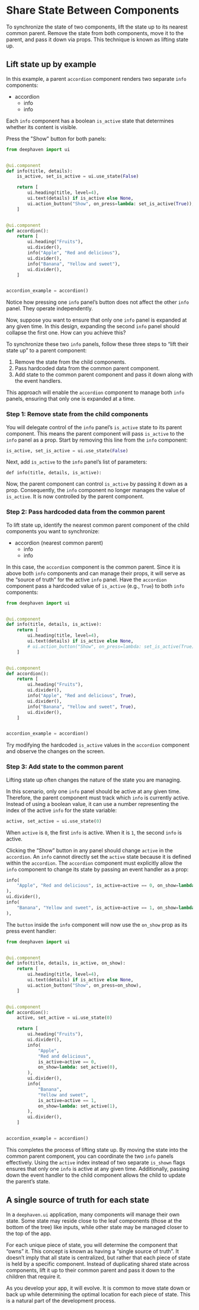 # Share State Between Components

To synchronize the state of two components, lift the state up to its nearest common parent. Remove the state from both components, move it to the parent, and pass it down via props. This technique is known as lifting state up.

## Lift state up by example

In this example, a parent `accordion` component renders two separate `info` components:

- accordion
  - info
  - info

Each `info` component has a boolean `is_active` state that determines whether its content is visible.

Press the "Show" button for both panels:

```python
from deephaven import ui


@ui.component
def info(title, details):
    is_active, set_is_active = ui.use_state(False)

    return [
        ui.heading(title, level=4),
        ui.text(details) if is_active else None,
        ui.action_button("Show", on_press=lambda: set_is_active(True)),
    ]


@ui.component
def accordion():
    return [
        ui.heading("Fruits"),
        ui.divider(),
        info("Apple", "Red and delicious"),
        ui.divider(),
        info("Banana", "Yellow and sweet"),
        ui.divider(),
    ]


accordion_example = accordion()
```

Notice how pressing one `info` panel’s button does not affect the other `info` panel. They operate independently.

Now, suppose you want to ensure that only one `info` panel is expanded at any given time. In this design, expanding the second `info` panel should collapse the first one. How can you achieve this?

To synchronize these two `info` panels, follow these three steps to “lift their state up” to a parent component:

1. Remove the state from the child components.
2. Pass hardcoded data from the common parent component.
3. Add state to the common parent component and pass it down along with the event handlers.

This approach will enable the `accordion` component to manage both `info` panels, ensuring that only one is expanded at a time.

### Step 1: Remove state from the child components

You will delegate control of the `info` panel’s `is_active` state to its parent component. This means the parent component will pass `is_active` to the `info` panel as a prop. Start by removing this line from the `info` component:

```python
is_active, set_is_active = ui.use_state(False)
```

Next, add `is_active` to the `info` panel’s list of parameters:

```
def info(title, details, is_active):
```

Now, the parent component can control `is_active` by passing it down as a prop. Consequently, the `info` component no longer manages the value of `is_active`. It is now controlled by the parent component.

### Step 2: Pass hardcoded data from the common parent

To lift state up, identify the nearest common parent component of the child components you want to synchronize:

- accordion (nearest common parent)
  - info
  - info

In this case, the `accordion` component is the common parent. Since it is above both `info` components and can manage their props, it will serve as the “source of truth” for the active `info` panel. Have the `accordion` component pass a hardcoded value of `is_active` (e.g., `True`) to both `info` components:

```python
from deephaven import ui


@ui.component
def info(title, details, is_active):
    return [
        ui.heading(title, level=4),
        ui.text(details) if is_active else None,
        # ui.action_button("Show", on_press=lambda: set_is_active(True)),
    ]


@ui.component
def accordion():
    return [
        ui.heading("Fruits"),
        ui.divider(),
        info("Apple", "Red and delicious", True),
        ui.divider(),
        info("Banana", "Yellow and sweet", True),
        ui.divider(),
    ]


accordion_example = accordion()
```

Try modifying the hardcoded `is_active` values in the `accordion` component and observe the changes on the screen.

### Step 3: Add state to the common parent

Lifting state up often changes the nature of the state you are managing.

In this scenario, only one `info` panel should be active at any given time. Therefore, the parent component must track which `info` is currently active. Instead of using a boolean value, it can use a number representing the index of the active `info` for the state variable:

```python
active, set_active = ui.use_state(0)
```

When `active` is `0`, the first `info` is active. When it is `1`, the second `info` is active.

Clicking the “Show” button in any panel should change `active` in the `accordion`. An `info` cannot directly set the `active` state because it is defined within the `accordion`. The `accordion` component must explicitly allow the `info` component to change its state by passing an event handler as a prop:

```python
info(
    "Apple", "Red and delicious", is_active=active == 0, on_show=lambda: set_active(0)
),
ui.divider(),
info(
    "Banana", "Yellow and sweet", is_active=active == 1, on_show=lambda: set_active(1)
),
```

The `button` inside the `info` component will now use the `on_show` prop as its press event handler:

```python
from deephaven import ui


@ui.component
def info(title, details, is_active, on_show):
    return [
        ui.heading(title, level=4),
        ui.text(details) if is_active else None,
        ui.action_button("Show", on_press=on_show),
    ]


@ui.component
def accordion():
    active, set_active = ui.use_state(0)

    return [
        ui.heading("Fruits"),
        ui.divider(),
        info(
            "Apple",
            "Red and delicious",
            is_active=active == 0,
            on_show=lambda: set_active(0),
        ),
        ui.divider(),
        info(
            "Banana",
            "Yellow and sweet",
            is_active=active == 1,
            on_show=lambda: set_active(1),
        ),
        ui.divider(),
    ]


accordion_example = accordion()
```

This completes the process of lifting state up. By moving the state into the common parent component, you can coordinate the two `info` panels effectively. Using the `active` index instead of two separate `is_shown` flags ensures that only one `info` is active at any given time. Additionally, passing down the event handler to the child component allows the child to update the parent’s state.

## A single source of truth for each state

In a `deephaven.ui` application, many components will manage their own state. Some state may reside close to the leaf components (those at the bottom of the tree) like inputs, while other state may be managed closer to the top of the app.

For each unique piece of state, you will determine the component that “owns” it. This concept is known as having a “single source of truth”. It doesn’t imply that all state is centralized, but rather that each piece of state is held by a specific component. Instead of duplicating shared state across components, lift it up to their common parent and pass it down to the children that require it.

As you develop your app, it will evolve. It is common to move state down or back up while determining the optimal location for each piece of state. This is a natural part of the development process.
